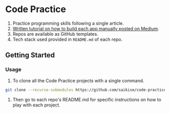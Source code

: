 # Code Practice

1. Practice programming skills following a single article.
1. [Written tutorial on how to build each app manually posted on Medium](https://medium.com/@saikise/list/code-practice-780f4532716a).
1. Repos are available as GitHub templates.
1. Tech stack used provided in `README.md` of each repo.

## Getting Started

### Usage

1. To clone all the Code Practice projects with a single command.

```bash
git clone --recurse-submodules https://github.com/saikise/code-practice.git
```

1. Then go to each repo's README.md for specific instructions on how to play with each project.
